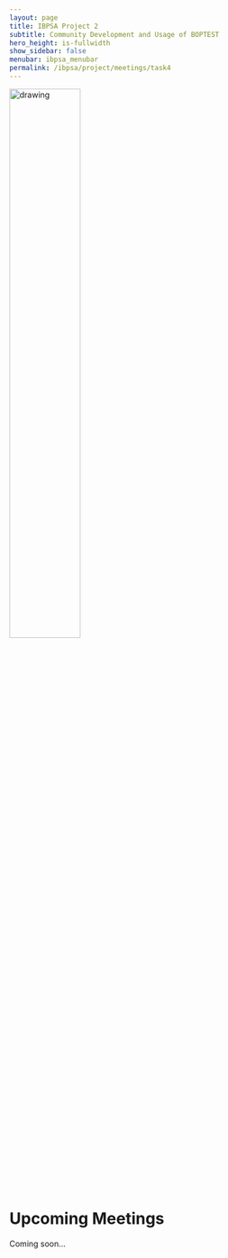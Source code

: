 ```yaml
---
layout: page
title: IBPSA Project 2
subtitle: Community Development and Usage of BOPTEST
hero_height: is-fullwidth
show_sidebar: false
menubar: ibpsa_menubar
permalink: /ibpsa/project/meetings/task4
---
```


<img src="../../../../images/project2logo.png" alt="drawing" width="50%"/>

# Upcoming Meetings

Coming soon...
